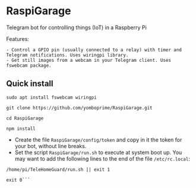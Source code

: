# RaspiGarage
Telegram bot for controlling things (IoT) in a Raspberry Pi

Features:

	- Control a GPIO pin (usually connected to a relay) with timer and Telegram notifications. Uses wiringpi library.
	- Get still images from a webcam in your Telegram client. Uses fswebcam package.

## Quick install

```sudo apt install fswebcam wiringpi```

```git clone https://github.com/yomboprime/RaspiGarage.git```

```cd RaspiGarage```

```npm install```

- Create the file ```RaspiGarage/config/token``` and copy in it the token for your bot, without line breaks.
- Set the script ```RaspiGarage/run.sh``` to execute at system boot up. You may want to add the following lines to the end of the file ```/etc/rc.local```:

```
/home/pi/TeleHomeGuard/run.sh || exit 1

exit 0```

